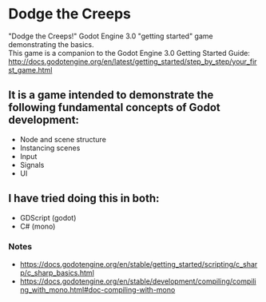 # Dodge the Creeps

"Dodge the Creeps!"  Godot Engine 3.0 "getting started" game demonstrating the basics.  
This game is a companion to the Godot Engine 3.0 Getting Started Guide: http://docs.godotengine.org/en/latest/getting_started/step_by_step/your_first_game.html  

## It is a game intended to demonstrate the following fundamental concepts of Godot development:  
 - Node and scene structure
 - Instancing scenes
 - Input
 - Signals
 - UI

## I have tried doing this in both:  
 - GDScript (godot)
 - C# (mono)


### Notes
 - https://docs.godotengine.org/en/stable/getting_started/scripting/c_sharp/c_sharp_basics.html
 - https://docs.godotengine.org/en/stable/development/compiling/compiling_with_mono.html#doc-compiling-with-mono

